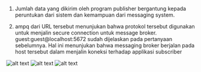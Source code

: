 1. Jumlah data yang dikirim oleh program publisher bergantung kepada peruntukan dari sistem dan kemampuan dari messaging system.

2. ampq dari URL tersebut menunjukan bahwa protokol tersebut digunakan untuk menjalin secure connection untuk message broker. guest:guest@localhost:5672 sudah dijelaskan pada pertanyaan sebelumnya. Hal ini menunjukan bahwa messaging broker berjalan pada host tersebut dalam menjalin koneksi terhadap applikasi subscriber

![alt text](/spike.png)
![alt text](/slowsub.png)
![alt text](/reducedd.png)
